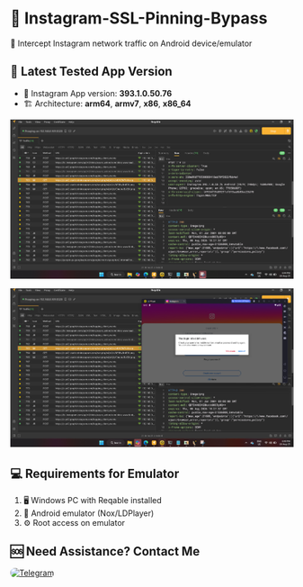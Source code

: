 # 🔐 Instagram-SSL-Pinning-Bypass
📡 Intercept Instagram network traffic on Android device/emulator

## 📌 Latest Tested App Version
- 🎯 Instagram App version: **393.1.0.50.76**  
- 🏗️ Architecture: **arm64**, **armv7**, **x86**, **x86_64**

![main desktop](https://raw.githubusercontent.com/SHAJON-404/Instagram-SSL-Pinning-Bypass/main/IMAGE/instagram1.jpg)

![headers desktop](https://raw.githubusercontent.com/SHAJON-404/Instagram-SSL-Pinning-Bypass/main/IMAGE/instagram2.jpg)

## 💻 Requirements for Emulator
1. 🖥️ Windows PC with Reqable installed  
2. 📲 Android emulator (Nox/LDPlayer)  
3. ⚙️ Root access on emulator  

## 🆘 Need Assistance? Contact Me
<p align="left">
  <a href="https://t.me/DarknessKing999" target="_blank">
    <img src="https://img.shields.io/badge/💬_Chat_on_Telegram-2CA5E0?style=for-the-badge&logo=telegram&logoColor=white&labelColor=121212&color=26A5E4&logoWidth=20" alt="Telegram" style="border-radius: 8px;"/>
  </a>
</p>
